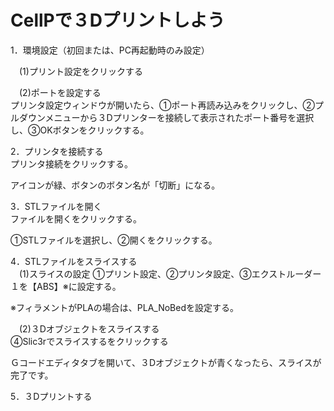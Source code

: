 # CellPで３Dプリントしよう

1．環境設定（初回または、PC再起動時のみ設定）

　(1)プリント設定をクリックする


　(2)ポートを設定する
<br>
プリンタ設定ウィンドウが開いたら、①ポート再読み込みをクリックし、②プルダウンメニューから３Dプリンターを接続して表示されたポート番号を選択し、③OKボタンをクリックする。


2．プリンタを接続する
<br>
プリンタ接続をクリックする。

アイコンが緑、ボタンのボタン名が「切断」になる。


3．STLファイルを開く
<br>
ファイルを開くをクリックする。


①STLファイルを選択し、②開くをクリックする。





4．STLファイルをスライスする
<br>
　(1)スライスの設定
①プリント設定、②プリンタ設定、③エクストルーダー１を【ABS】※に設定する。

※フィラメントがPLAの場合は、PLA_NoBedを設定する。

　(2)３Dオブジェクトをスライスする
<br>
④Slic3rでスライスするをクリックする




Ｇコードエディタタブを開いて、３Dオブジェクトが青くなったら、スライスが完了です。



5．３Dプリントする



